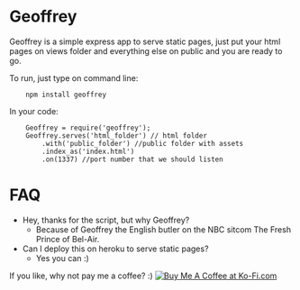 Geoffrey
========


Geoffrey is a simple express app to serve static pages, just put your html pages on views folder and everything else on public and you are ready to go.

To run, just type on command line:
		
		npm install geoffrey


In your code:

		Geoffrey = require('geoffrey');
		Geoffrey.serves('html_folder') // html folder
			.with('public_folder') //public folder with assets
			.index_as('index.html')
			.on(1337) //port number that we should listen

		
		
FAQ
=====

* Hey, thanks for the script, but why Geoffrey?
	* Because of Geoffrey the English butler on the NBC sitcom The Fresh Prince of Bel-Air. 	
* Can I deploy this on heroku to serve static pages?
	* Yes you can :)

If you like, why not pay me a coffee? :)
<a href='http://ko-fi.com?i=18652RF02P1Z4' target='_blank'><img style='border:0px' src='https://az743702.vo.msecnd.net/cdn/btn3.png' border='0' alt='Buy Me A Coffee at Ko-Fi.com' /></a> 
